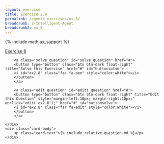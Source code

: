 ```yaml
---
layout: exercise
title: Exercise 2.8
permalink: /agents-exercises/ex_8/
breadcrumb: 2-Intelligent-Agent
breadcrumb2: ex_8
---
```


{% include mathjax_support %}

<div class="card">
    <div class="card-header p-2">
        <a href='#' class="p-2">Exercise 8</a>

        <a class="solve_question" id="solve_question" href="#">
        <button type="button" class="btn btn-dark float-right" title="Solve this Exercise" href="#" id="buttonsolve">
        <i id="ex2.8" class="fas fa-pen" style="color:white"></i>
        </button>
        </a>

        <a class="edit_question" id="editt_question" href="#">
        <button type="button" class="btn btn-dark float-right" title="Edit this Question" style="margin-left:10px; margin-right:10px;" onclick="edit('ex2.8');" href="#" id="buttonsolve">
        <i id="ex2.8" class="far fa-edit" style="color:white"></i>
        </button>
        </a>

    </div>
    <div class="card-body">
        <p class="card-text">{% include_relative question.md %}</p>
    </div>
</div>

<br>

